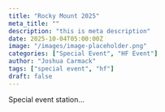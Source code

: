 ```yaml
---
title: "Rocky Mount 2025"
meta_title: ""
description: "this is meta description"
date: 2025-10-04T05:00:00Z
image: "/images/image-placeholder.png"
categories: ["Special Event", "HF Event"]
author: "Joshua Carmack"
tags: ["special event", "hf"]
draft: false
---
```


Special event station...